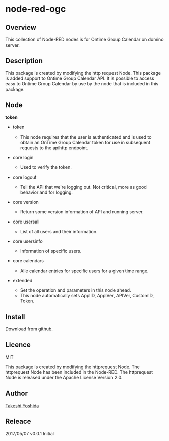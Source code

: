 # node-red-ogc

## Overview

This collection of Node-RED nodes is for Ontime Group Calendar on domino server.

## Description

This package is created by modifying the http request Node.
This package is added support to Ontime Group Calendar API.
It is possible to access easy to Ontime Group Calendar by use by the node that is included in this package.


## Node

**token**

* token
  - This node requires that the user is authenticated and is used to obtain an OnTime Group Calendar token for use in subsequent requests to the apihttp endpoint.

* core login
  - Used to verify the token.

* core logout
  - Tell the API that we're logging out. Not critical, more as good behavior and for logging.

* core version
  - Return some version information of API and running server.

* core usersall
  - List of all users and their information.

* core usersinfo
  - Information of specific users.

* core calendars
  - Alle calendar entries for specific users for a given time range.

* extended
  - Set the operation and parameters in this node ahead.
  - This node automatically sets ApplID, ApplVer, APIVer, CustomID, Token.


## Install

Download from github.


## Licence

MIT

This package is created by modifying the httprequest Node.
The httprequest Node has been included in the Node-RED.
The httprequest Node is released under the Apache License Version 2.0.


## Author

[Takeshi Yoshida](https://github.com/chemp7)


## Releace

2017/05/07 v0.0.1 Initial

